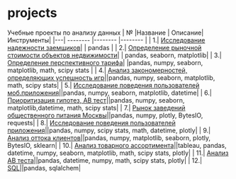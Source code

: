 # projects
Учебные проекты по анализу данных 
| № |Название | Описание| Инструменты|
|---| -------- |-------- |-------- |
| 1.| [Исследование надежности заемщиков]()|   | pandas  |
| 2.| [Определение рыночной стоимости объектов недвижимости]()|   |  pandas, seaborn, matplotlib|
| 3.| [Определение перспективного тарифа]()| |pandas, numpy, seaborn, matplotlib, math, scipy stats |
| 4.| [Анализ закономерностей, определяющих успешность игр]()||pandas, numpy, seaborn, matplotlib, math, scipy stats|
| 5.| [Исследование поведения пользователей моб.приложения]()||pandas, numpy, seaborn, matplotlib, datetime|
| 6.| [Приоритизация гипотез,  АB тест]()||pandas, numpy, seaborn, matplotlib,datetime, math, scipy stats|
| 7.| [Рынок заведений общественного питания Москвы]()||pandas, numpy, plotly, BytesIO, requests|
| 8.| [Исследование поведения пользователей приложения]()||pandas, numpy, scipy stats, math, datetime, plotly|
| 9.| [Анализ оттока клиентов]()||pandas, numpy, matplotlib, seaborn, plotly, BytesIO, sklearn|
| 10.| [Анализ товарного ассортимента]()||tableau, pandas, datetime, numpy, seaborn, matplotlib, math, scipy stats, plotly|
| 11.| [Анализ AB теста]()||pandas, datetime, numpy, math,  scipy stats, plotly|
| 12.| [SQL]()||pandas, sqlalchem|
